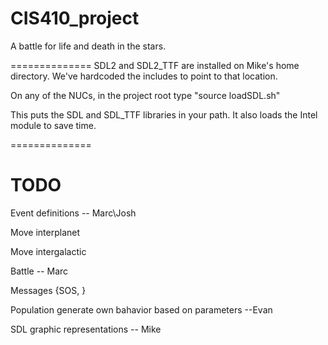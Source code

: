 CIS410_project
==============

A battle for life and death in the stars.

==============
SDL2 and SDL2_TTF are installed on Mike's home directory. We've hardcoded the includes to point to that location.

On any of the NUCs, in the project root type "source loadSDL.sh"

This puts the SDL and SDL_TTF libraries in your path. It also loads the Intel module to save time.


==============

TODO
============================================

Event definitions -- Marc\Josh

Move interplanet

Move intergalactic

Battle -- Marc

Messages {SOS, }
  

Population generate own bahavior based on parameters --Evan


SDL graphic representations -- Mike
